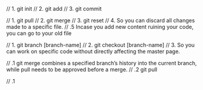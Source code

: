 // 1. git init
// 2. git add
// 3. git commit

// 1. git pull
// 2. git merge
// 3. git reset
// 4. So you can discard all changes made to a specific file. 
// .5 Incase you add new content ruining your code, you can go to your old file

// 1. git branch [branch-name]
// 2. git checkout [branch-name]
// 3. So you can work on specific code without directly affecting the master page.

// .1 git merge combines a specified branch’s history into the current branch, while pull needs to be approved before a merge.
// .2 git pull

// .1



